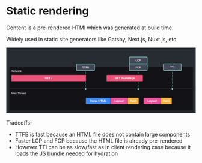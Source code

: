 # Static rendering

Content is a pre-rendered HTMl which was generated at build time.

Widely used in static site generators like Gatsby, Next.js, Nuxt.js, etc.

![Static rendering](./images/static.png)

Tradeoffs:

- TTFB is fast because an HTML file does not contain large components
- Faster LCP and FCP because the HTML file is already pre-rendered
- However TTI can be as slow/fast as in client rendering case because it loads the JS bundle needed for hydration
